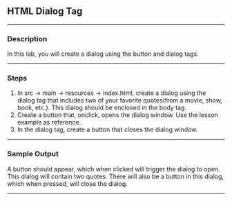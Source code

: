 ## HTML Dialog Tag
---
### Description
In this lab, you will create a dialog using the button and dialog tags.

---
### Steps
1. In src -> main -> resources -> index.html, create a dialog using the dialog tag that includes two of your favorite quotes(from a movie, show, book, etc.). This dialog should be enclosed in the body tag.
2. Create a button that, onclick, opens the dialog window. Use the lesson example as reference.
3. In the dialog tag, create a button that closes the dialog window.
---

### Sample Output

A button should appear, which when clicked will trigger the dialog to open. This dialog will contain two quotes. There will also be a button in this dialog, which when pressed, will close the dialog. 

---

